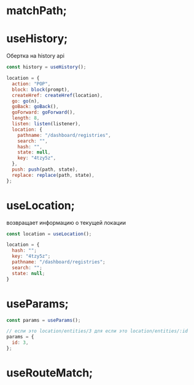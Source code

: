 # matchPath;

# useHistory;

Обертка на history api

```js
const history = useHistory();

location = {
  action: "POP",
  block: block(prompt),
  createHref: createHref(location),
  go: go(n),
  goBack: goBack(),
  goForward: goForward(),
  length: 8,
  listen: listen(listener),
  location: {
    pathname: "/dashboard/registries",
    search: "",
    hash: "",
    state: null,
    key: "4tzy5z",
  },
  push: push(path, state),
  replace: replace(path, state),
};
```

# useLocation;

возвращает информацию о текущей локации

```js
const location = useLocation();

location = {
  hash: "";
  key: "4tzy5z";
  pathname: "/dashboard/registries";
  search: "";
  state: null;
}
```

# useParams;

```js
const params = useParams();

// если это location/entities/3 для если это location/entities/:id
params = {
  id: 3,
};
```

# useRouteMatch;
